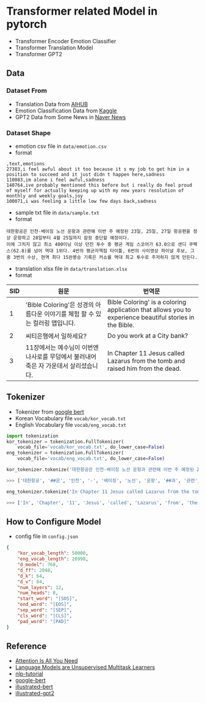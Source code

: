 # Transformer related Model in pytorch

* Transformer Encoder Emotion Classifier
* Transformer Translation Model
* Transformer GPT2

## Data

### Dataset From
* Translation Data from [AIHUB](http://www.aihub.or.kr/aidata/87/download)
* Emotion Classification Data from [Kaggle](https://www.kaggle.com/eray1yildiz/emotion-classification)
* GPT2 Data from Some News in [Naver News](https://news.naver.com/)

### Dataset Shape

* emotion csv file in `data/emotion.csv`
* format
```
,text,emotions
27383,i feel awful about it too because it s my job to get him in a position to succeed and it just didn t happen here,sadness
110083,im alone i feel awful,sadness
140764,ive probably mentioned this before but i really do feel proud of myself for actually keeping up with my new years resolution of monthly and weekly goals,joy
100071,i was feeling a little low few days back,sadness
```

* sample txt file in `data/sample.txt`
* format

```
대한항공은 인천-베이징 노선 운항과 관련해 이번 주 예정된 23일, 25일, 27일 항공편을 정상 운항하고 28일부터 4월 25일까지 잠정 중단할 예정이다.
이에 그치지 않고 최소 400이닝 이상 던진 투수 중 평균 게임 스코어가 63.0으로 샌디 쿠팩스(62.8)를 넘어 역대 1위다. 4번의 평균자책점 타이틀, 6번의 사이영상 파이널 후보, 그 중 3번의 수상, 현역 최다 15완봉승 기록은 커쇼를 역대 최고 투수로 주저하지 않게 만든다. 
```

* translation xlsx file in `data/translation.xlsx`
* format

| SID  |  원문 | 번역문  | 
|---|---|---|
|  1 | 'Bible Coloring'은 성경의 아름다운 이야기를 체험 할 수 있는 컬러링 앱입니다.  |  Bible Coloring' is a coloring application that allows you to experience beautiful stories in the Bible. | 
|  2 | 씨티은행에서 일하세요?  |  Do you work at a City bank? |
|  3 |  11장에서는 예수님이 이번엔 나사로를 무덤에서 불러내어 죽은 자 가운데서 살리셨습니다. |In Chapter 11 Jesus called Lazarus from the tomb and raised him from the dead.   |

## Tokenizer

* Tokenizer from [google bert](https://github.com/google-research/bert)
* Korean Vocabulary file `vocab/kor_vocab.txt`
* English Vocabulary file `vocab/eng_vocab.txt`

```python
import tokenization
kor_tokenizer = tokenization.FullTokenizer(
    vocab_file='vocab/kor_vocab.txt', do_lower_case=False)
eng_tokenizer = tokenization.FullTokenizer(
    vocab_file='vocab/eng_vocab.txt', do_lower_case=False)

kor_tokenizer.tokenize('대한항공은 인천-베이징 노선 운항과 관련해 이번 주 예정된 23일, 25일, 27일 항공편을 정상 운항하고 28일부터 4월 25일까지 잠정 중단할 예정이다.')

>>> ['대한항공', '##은', '인천', '-', '베이징', '노선', '운항', '##과', '관련', '##해', '이번', '주', '예정', '##된', '23', '##일', ',', '25', '##일', ',', '27', '##일', '항공', '##편을', '정상', '운항', '##하고', '28', '##일부', '##터', '4', '##월', '25', '##일', '##까지', '잠', '##정', '중단', '##할', '예정', '##이다', '.']

eng_tokenizer.tokenize('In Chapter 11 Jesus called Lazarus from the tomb and raised him from the dead.')

>>> ['In', 'Chapter', '11', 'Jesus', 'called', 'Lazarus', 'from', 'the', 'tomb', 'and', 'raised', 'him', 'from', 'the', 'dead', '.']
```

## How to Configure Model

* config file in `config.json`
```json
{
    "kor_vocab_length": 50000,
    "eng_vocab_length": 28998,
    "d_model": 768,
    "d_ff": 2048,
    "d_k": 64,
    "d_v": 64,
    "num_layers": 12,
    "num_heads": 8,
    "start_word": "[SOS]",
    "end_word": "[EOS]",
    "sep_word": "[SEP]",
    "cls_word": "[CLS]",
    "pad_word": "[PAD]"
}
```

## Reference

* [Attention Is All You Need](https://arxiv.org/abs/1706.03762)
* [Language Models are Unsupervised Multitask Learners](https://cdn.openai.com/better-language-models/language_models_are_unsupervised_multitask_learners.pdf)
* [nlp-tutorial](https://github.com/graykode/nlp-tutorial)
* [google-bert](https://github.com/google-research/bert)
* [illustrated-bert](http://jalammar.github.io/illustrated-bert/)
* [illustrated-gpt2](http://jalammar.github.io/illustrated-gpt2/)